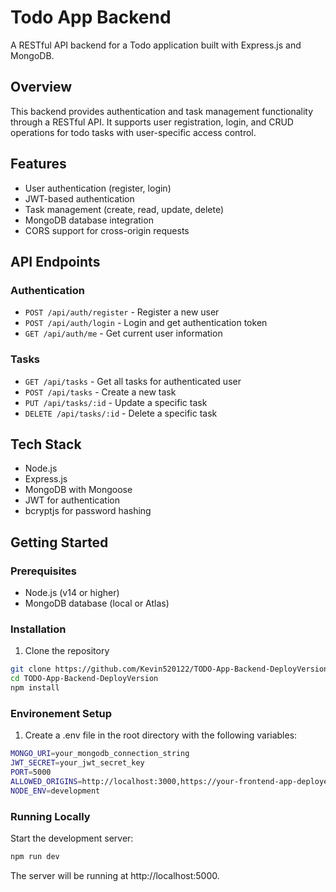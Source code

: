 # Todo App Backend

A RESTful API backend for a Todo application built with Express.js and MongoDB.

## Overview

This backend provides authentication and task management functionality through a RESTful API. It supports user registration, login, and CRUD operations for todo tasks with user-specific access control.

## Features

- User authentication (register, login)
- JWT-based authentication
- Task management (create, read, update, delete)
- MongoDB database integration
- CORS support for cross-origin requests

## API Endpoints

### Authentication

- `POST /api/auth/register` - Register a new user
- `POST /api/auth/login` - Login and get authentication token
- `GET /api/auth/me` - Get current user information

### Tasks

- `GET /api/tasks` - Get all tasks for authenticated user
- `POST /api/tasks` - Create a new task
- `PUT /api/tasks/:id` - Update a specific task
- `DELETE /api/tasks/:id` - Delete a specific task

## Tech Stack

- Node.js
- Express.js
- MongoDB with Mongoose
- JWT for authentication
- bcryptjs for password hashing

## Getting Started

### Prerequisites

- Node.js (v14 or higher)
- MongoDB database (local or Atlas)

### Installation

1. Clone the repository
```bash
git clone https://github.com/Kevin520122/TODO-App-Backend-DeployVersion.git
cd TODO-App-Backend-DeployVersion
npm install
```

### Environement Setup

1. Create a .env file in the root directory with the following variables:

```bash
MONGO_URI=your_mongodb_connection_string
JWT_SECRET=your_jwt_secret_key
PORT=5000
ALLOWED_ORIGINS=http://localhost:3000,https://your-frontend-app-deployed-link.app
NODE_ENV=development
```

### Running Locally
Start the development server:
```bash
npm run dev
```
The server will be running at http://localhost:5000.
